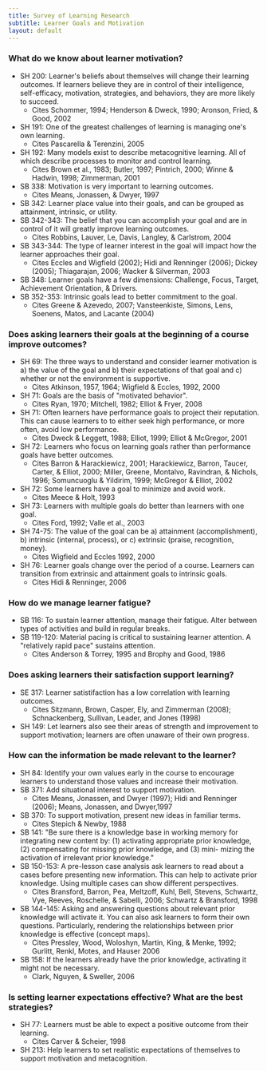 ```yaml
---
title: Survey of Learning Research
subtitle: Learner Goals and Motivation
layout: default
---
```


### What do we know about learner motivation?

- SH 200: Learner's beliefs about themselves will change their learning outcomes. If learners believe they are in control of their intelligence, self-efficacy, motivation, strategies, and behaviors, they are more likely to succeed.
    - Cites Schommer, 1994; Henderson & Dweck, 1990; Aronson, Fried, & Good, 2002
- SH 191: One of the greatest challenges of learning is managing one's own learning.
    - Cites Pascarella & Terenzini, 2005
- SH 192: Many models exist to describe metacognitive learning. All of which describe processes to monitor and control learning.
    - Cites Brown et al., 1983; Butler, 1997; Pintrich, 2000; Winne & Hadwin, 1998; Zimmerman, 2001
- SB 338: Motivation is very important to learning outcomes.
    - Cites Means, Jonassen, & Dwyer, 1997
- SB 342: Learner place value into their goals, and can be grouped as attainment, intrinsic, or utility.
- SB 342-343: The belief that you can accomplish your goal and are in control of it will greatly improve learning outcomes.
    - Cites Robbins, Lauver, Le, Davis, Langley, & Carlstrom, 2004
- SB 343-344: The type of learner interest in the goal will impact how the learner approaches their goal.
    - Cites Eccles and Wigfield (2002); Hidi and Renninger (2006); Dickey (2005); Thiagarajan, 2006; Wacker & Silverman, 2003
- SB 348: Learner goals have a few dimensions: Challenge, Focus, Target, Achievement Orientation, & Drivers.
- SB 352-353: Intrinsic goals lead to better commitment to the goal.
    - Cites Greene & Azevedo, 2007; Vansteenkiste, Simons, Lens, Soenens, Matos, and Lacante (2004)

### Does asking learners their goals at the beginning of a course improve outcomes?

- SH 69: The three ways to understand and consider learner motivation is a) the value of the goal and b) their expectations of that goal and c) whether or not the environment is supportive.
    - Cites Atkinson, 1957, 1964; Wigfield & Eccles, 1992, 2000
- SH 71: Goals are the basis of "motivated behavior".
    - Cites Ryan, 1970; Mitchell, 1982; Elliot & Fryer, 2008
- SH 71: Often learners have performance goals to project their reputation. This can cause learners to to either seek high performance, or more often, avoid low performance.
    - Cites Dweck & Leggett, 1988; Elliot, 1999; Elliot & McGregor, 2001
- SH 72: Learners who focus on learning goals rather than performance goals have better outcomes.
    - Cites Barron & Harackiewicz, 2001; Harackiewicz, Barron, Taucer, Carter, & Elliot, 2000; Miller, Greene, Montalvo, Ravindran, & Nichols, 1996; Somuncuoglu & Yildirim, 1999; McGregor & Elliot, 2002
- SH 72: Some learners have a goal to minimize and avoid work.
    - Cites Meece & Holt, 1993
- SH 73: Learners with multiple goals do better than learners with one goal.
    - Cites Ford, 1992; Valle et al., 2003
- SH 74-75: The value of the goal can be a) attainment (accomplishment), b) intrinsic (internal, process), or c) extrinsic (praise, recognition, money).
    - Cites Wigfield and Eccles 1992, 2000
- SH 76: Learner goals change over the period of a course. Learners can transition from extrinsic and attainment goals to intrinsic goals.
    - Cites Hidi & Renninger, 2006

### How do we manage learner fatigue?

- SB 116: To sustain learner attention, manage their fatigue. Alter between types of activities and build in regular breaks.
- SB 119-120: Material pacing is critical to sustaining learner attention. A "relatively rapid pace" sustains attention.
    - Cites Anderson & Torrey, 1995 and Brophy and Good, 1986

### Does asking learners their satisfaction support learning?

- SE 317: Learner satistifaction has a low correlation with learning outcomes.
    - Cites Sitzmann, Brown, Casper, Ely, and Zimmerman (2008); Schnackenberg, Sullivan, Leader, and Jones (1998)
- SH 149: Let learners also see their areas of strength and improvement to support motivation; learners are often unaware of their own progress.

### How can the information be made relevant to the learner?

- SH 84: Identify your own values early in the course to encourage learners to understand those values and increase their motivation.
- SB 371: Add situational interest to support motivation.
    - Cites Means, Jonassen, and Dwyer (1997); Hidi and Renninger (2006); Means, Jonassen, and Dwyer,1997
- SB 370: To support motivation, present new ideas in familiar terms.
    - Cites Stepich & Newby, 1988
- SB 141: "Be sure there is a knowledge base in working memory for integrating new content by: (1) activating appropriate prior knowledge, (2) compensating for missing prior knowledge, and (3) mini- mizing the activation of irrelevant prior knowledge."
- SB 150-153: A pre-lesson case analysis ask learners to read about a cases before presenting new information. This can help to activate prior knowledge. Using multiple cases can show different perspectives.
    - Cites Bransford, Barron, Pea, Meltzoff, Kuhl, Bell, Stevens, Schwartz, Vye, Reeves, Roschelle, & Sabelli, 2006; Schwartz & Bransford, 1998
- SB 144-145: Asking and answering questions about relevant prior knowledge will activate it. You can also ask learners to form their own questions. Particularly, rendering the relationships between prior knowledge is effective (concept maps).
    - Cites Pressley, Wood, Woloshyn, Martin, King, & Menke, 1992; Gurlitt, Renkl, Motes, and Hauser 2006
- SB 158: If the learners already have the prior knowledge, activating it might not be necessary.
    - Clark, Nguyen, & Sweller, 2006

### Is setting learner expectations effective? What are the best strategies?

- SH 77: Learners must be able to expect a positive outcome from their learning.
    - Cites Carver & Scheier, 1998
- SH 213: Help learners to set realistic expectations of themselves to support motivation and metacognition.

